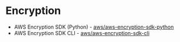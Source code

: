 # Encryption

- AWS Encryption SDK (Python) - [aws/aws-encryption-sdk-python](https://github.com/aws/aws-encryption-sdk-python) 
- AWS Encryption SDK CLI - [aws/aws-encryption-sdk-cli](https://github.com/aws/aws-encryption-sdk-cli) 
